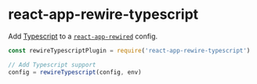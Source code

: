 # react-app-rewire-typescript

Add [Typescript](https://github.com/microsoft/typescript) to a [`react-app-rewired`](https://github.com/timarney/react-app-rewired) config.

```js
const rewireTypescriptPlugin = require('react-app-rewire-typescript')

// Add Typescript support
config = rewireTypescript(config, env)
```
